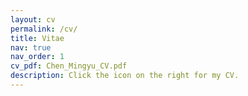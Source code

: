 ```yaml
---
layout: cv
permalink: /cv/
title: Vitae
nav: true
nav_order: 1
cv_pdf: Chen_Mingyu_CV.pdf
description: Click the icon on the right for my CV.
---
```

